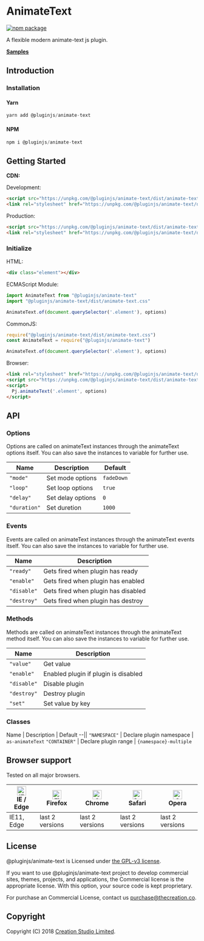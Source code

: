 # AnimateText

[![npm package](https://img.shields.io/npm/v/@pluginjs/animate-text.svg)](https://www.npmjs.com/package/@pluginjs/animate-text)

A flexible modern animate-text js plugin.

**[Samples](https://codesandbox.io/s/github/pluginjs/pluginjs/tree/master/modules/animateText/samples)**

## Introduction

### Installation

#### Yarn

```javascript
yarn add @pluginjs/animate-text
```

#### NPM

```javascript
npm i @pluginjs/animate-text
```

## Getting Started

**CDN:**

Development:

```html
<script src="https://unpkg.com/@pluginjs/animate-text/dist/animate-text.js"></script>
<link rel="stylesheet" href="https://unpkg.com/@pluginjs/animate-text/dist/animate-text.css">
```

Production:

```html
<script src="https://unpkg.com/@pluginjs/animate-text/dist/animate-text.min.js"></script>
<link rel="stylesheet" href="https://unpkg.com/@pluginjs/animate-text/dist/animate-text.min.css">
```

### Initialize

HTML:

```html
<div class="element"></div>
```

ECMAScript Module:

```javascript
import AnimateText from "@pluginjs/animate-text"
import "@pluginjs/animate-text/dist/animate-text.css"

AnimateText.of(document.querySelector('.element'), options)
```

CommonJS:

```javascript
require("@pluginjs/animate-text/dist/animate-text.css")
const AnimateText = require("@pluginjs/animate-text")

AnimateText.of(document.querySelector('.element'), options)
```

Browser:

```html
<link rel="stylesheet" href="https://unpkg.com/@pluginjs/animate-text/dist/animate-text.css">
<script src="https://unpkg.com/@pluginjs/animate-text/dist/animate-text.js"></script>
<script>
  Pj.animateText('.element', options)
</script>
```

## API

### Options

Options are called on animateText instances through the animateText options itself.
You can also save the instances to variable for further use.

Name | Description | Default
--|--|--
`"mode"` | Set mode options | `fadeDown`
`"loop"` | Set loop options | `true`
`"delay"` | Set delay options | `0`
`"duration"` | Set duretion | `1000`

### Events

Events are called on animateText instances through the animateText events itself.
You can also save the instances to variable for further use.

Name | Description
--|--
`"ready"` | Gets fired when plugin has ready
`"enable"` | Gets fired when plugin has enabled
`"disable"` | Gets fired when plugin has disabled
`"destroy"` | Gets fired when plugin has destroy

### Methods

Methods are called on animateText instances through the animateText method itself.
You can also save the instances to variable for further use.

Name | Description
--|--
`"value"` | Get value
`"enable"` | Enabled plugin if plugin is disabled
`"disable"` | Disable plugin
`"destroy"` | Destroy plugin
`"set"` | Set value by key

### Classes

Name | Description | Default
--||
`"NAMESPACE"` | Declare plugin namespace | `as-animateText`
`"CONTAINER"` | Declare plugin range | `{namespace}-multiple `

## Browser support

Tested on all major browsers.

| [<img src="https://raw.githubusercontent.com/alrra/browser-logos/master/src/edge/edge_48x48.png" alt="IE / Edge" width="24px" height="24px" />](http://godban.github.io/browsers-support-badges/)</br>IE / Edge | [<img src="https://raw.githubusercontent.com/alrra/browser-logos/master/src/firefox/firefox_48x48.png" alt="Firefox" width="24px" height="24px" />](http://godban.github.io/browsers-support-badges/)</br>Firefox | [<img src="https://raw.githubusercontent.com/alrra/browser-logos/master/src/chrome/chrome_48x48.png" alt="Chrome" width="24px" height="24px" />](http://godban.github.io/browsers-support-badges/)</br>Chrome | [<img src="https://raw.githubusercontent.com/alrra/browser-logos/master/src/safari/safari_48x48.png" alt="Safari" width="24px" height="24px" />](http://godban.github.io/browsers-support-badges/)</br>Safari | [<img src="https://raw.githubusercontent.com/alrra/browser-logos/master/src/opera/opera_48x48.png" alt="Opera" width="24px" height="24px" />](http://godban.github.io/browsers-support-badges/)</br>Opera |
| --------- | --------- | --------- | --------- | --------- |
| IE11, Edge| last 2 versions| last 2 versions| last 2 versions| last 2 versions|

## License

@pluginjs/animate-text is Licensed under [the GPL-v3 license](LICENSE).

If you want to use @pluginjs/animate-text project to develop commercial sites, themes, projects, and applications, the Commercial license is the appropriate license. With this option, your source code is kept proprietary.

For purchase an Commercial License, contact us purchase@thecreation.co.

## Copyright

Copyright (C) 2018 [Creation Studio Limited](creationstudio.com).